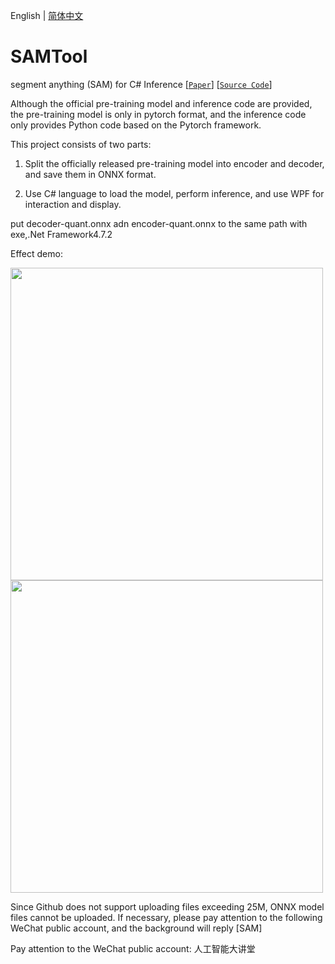 English | [简体中文](README.md)

# SAMTool
segment anything (SAM) for C# Inference
[[`Paper`](https://ai.facebook.com/research/publications/segment-anything/)] [[`Source Code`](https://github.com/facebookresearch/segment-anything/)]  


Although the official pre-training model and inference code are provided, the pre-training model is only in pytorch format, and the inference code only provides Python code based on the Pytorch framework.

This project consists of two parts:

1. Split the officially released pre-training model into encoder and decoder, and save them in ONNX format.

2. Use C# language to load the model, perform inference, and use WPF for interaction and display.

put decoder-quant.onnx adn encoder-quant.onnx to the same path with exe,.Net Framework4.7.2

Effect demo:

<img width="500" src="https://user-images.githubusercontent.com/18625471/256461679-0a357c01-3a7d-41cd-9a83-411fca9a8787.jpg">   
<img width="500" src="https://user-images.githubusercontent.com/18625471/256462253-302bc6fb-f18e-4abc-ae69-5eacc3968a34.jpg">  

Since Github does not support uploading files exceeding 25M, ONNX model files cannot be uploaded. If necessary, please pay attention to the following WeChat public account, and the background will reply [SAM]

Pay attention to the WeChat public account: 人工智能大讲堂
